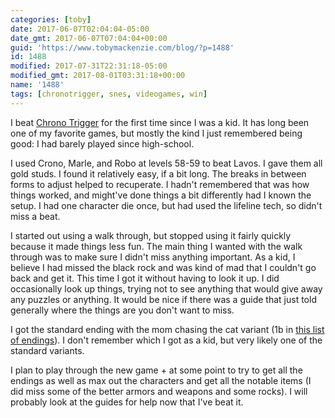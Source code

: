```yaml
---
categories: [toby]
date: 2017-06-07T02:04:04-05:00
date_gmt: 2017-06-07T07:04:04+00:00
guid: 'https://www.tobymackenzie.com/blog/?p=1488'
id: 1488
modified: 2017-07-31T22:31:18-05:00
modified_gmt: 2017-08-01T03:31:18+00:00
name: '1488'
tags: [chronotrigger, snes, videogames, win]
---
```


I beat [Chrono Trigger](https://en.wikipedia.org/wiki/Chrono_trigger) for the first time since I was a kid.  It has long been one of my favorite games, but mostly the kind I just remembered being good:  I had barely played since high-school.<!--more--> 

I used Crono, Marle, and Robo at levels 58-59 to beat Lavos.  I gave them all gold studs.  I found it relatively easy, if a bit long.  The breaks in between forms to adjust helped to recuperate.  I hadn't remembered that was how things worked, and might've done things a bit differently had I known the setup.  I had one character die once, but had used the lifeline tech, so didn't miss a beat.

I started out using a walk through, but stopped using it fairly quickly because it made things less fun.  The main thing I wanted with the walk through was to make sure I didn't miss anything important.  As a kid, I believe I had missed the black rock and was kind of mad that I couldn't go back and get it.  This time I got it without having to look it up.  I did occasionally look up things, trying not to see anything that would give away any puzzles or anything.  It would be nice if there was a guide that just told generally where the things are you don't want to miss.

I got the standard ending with the mom chasing the cat variant (1b in [this list of endings](http://chrono.wikia.com/wiki/List_of_Chrono_Trigger_endings)).  I don't remember which I got as a kid, but very likely one of the standard variants.

I plan to play through the new game + at some point to try to get all the endings as well as max out the characters and get all the notable items (I did miss some of the better armors and weapons and some rocks).  I will probably look at the guides for help now that I've beat it.
